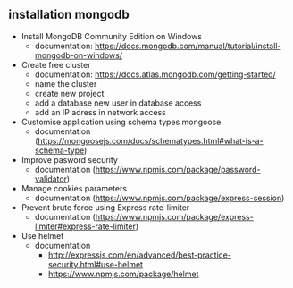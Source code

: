 ## installation mongodb
*  Install MongoDB Community Edition on Windows
    * documentation: https://docs.mongodb.com/manual/tutorial/install-mongodb-on-windows/
*  Create free cluster 
    * documentation: https://docs.atlas.mongodb.com/getting-started/
    * name the cluster
    * create new project 
    * add a database new user in database access
    * add an IP adress in network access
*  Customise application using schema types mongoose
    * documentation (https://mongoosejs.com/docs/schematypes.html#what-is-a-schema-type)
*  Improve pasword security
    * documentation (https://www.npmjs.com/package/password-validator)
*  Manage cookies parameters 
    * documentation (https://www.npmjs.com/package/express-session)
*  Prevent brute force using Express rate-limiter
    * documentation (https://www.npmjs.com/package/express-limiter#express-rate-limiter)
*  Use helmet
    * documentation
        * http://expressjs.com/en/advanced/best-practice-security.html#use-helmet
        * https://www.npmjs.com/package/helmet